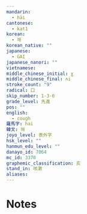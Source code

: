 ```yaml
---
mandarin:
  - hāi
cantonese:
  - kat1
korean:
  - 해
korean_native: ""
japanese:
  - GAI
japanese_nanori: ""
vietnamese:
middle_chinese_initial: ɣ
middle_chinese_final: ʌi
stroke_count: "9"
radical: 口
skip_number: 1-3-6
grade_level: 先進
pos: ""
english:
  - cough
羅馬字: hai
韓文: 해
joyo_level: 表外字
hsk_level: ""
hanmun_edu_level: ""
danayo_id: 7064
mc_id: 3370
graphemic_classification: 亥
stand_in: 咳漱
aliases:
---
```


# Notes

